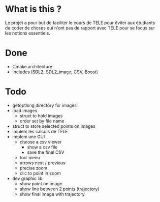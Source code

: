 # What is this ?
Le projet a pour but de faciliter le cours de TELE pour éviter aux étudiants de coder de choses qui n'ont pas de rapport avec TELE pour se focus sur les notions essentiels.

# Done
- Cmake architecture
- Includes (SDL2, SDL2_image, CSV, Boost)

# Todo
- getoptlong directory for images
- load images
    - struct to hold images
    - order set by file name
- struct to store selected points on images
- implem les calculs de TELE
- implem une GUI
    - choose a csv viewer
        - show a csv file
        - save the final CSV
    - tool menu
    - arrows next / previous
    - precise zoom
    - clic to point in zoom
- dev graphic lib
    - show point on image
    - show line between 2 points (trajectory)
    - show final image with trajectory